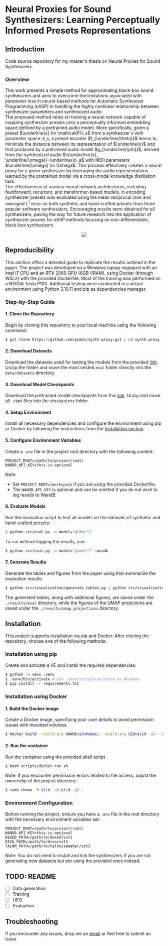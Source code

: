 # Neural Proxies for Sound Synthesizers: Learning Perceptually Informed Presets Representations


## Introduction
Code source repository for my master's thesis on Neural Proxies for Sound Synthesizers.

### Overview
This work presents a simple method for approximating black-box sound synthesizers and aims to overcome the limitations associated with parameter loss in neural-based methods for Automatic Synthesizer Programming (nASP) in handling the highly nonlinear relationship between synthesizer parameters and synthesized audio. \
The proposed method relies on training a neural network capable of mapping synthesizer presets onto a perceptually informed embedding space defined by a pretrained audio model. More specifically, given a preset $\underline{x} \in \mathcal{P}\_s$ from a synthesizer $s$ with parameter space $\mathcal{P}\_s$, a preset encoder $f_{\underline{\theta}}$ learns to minimize the distance between its representation of $\underline{x}$ and that produced by a pretrained audio model $g_{\underline{\phi}}$, derived from the synthesized audio $s(\underline{x}, \underline{\omega})=\underline{x}_a$ with MIDI parameters $\underline{\omega} \in \Omega$. This process effectively creates a neural proxy for a given synthesizer by leveraging the audio representations learned by the pretrained model via a cross-modal knowledge distillation task. \
The effectiveness of various neural network architectures, including feedforward, recurrent, and transformer-based models, in encoding synthesizer presets was evaluated using the mean reciprocal rank and averaged $L^1$ error on both synthetic and hand-crafted presets from three popular software synthesizers. Encouraging results were obtained for all synthesizers, paving the way for future research into the application of synthesizer proxies for nASP methods focusing on non-differentiable, black-box synthesizers

<p align="center">
   <img src="https://i.imgur.com/AlHSA4n.png">  
</p>

## Reproducibility

This section offers a detailed guide to replicate the results outlined in the paper. The project was developed on a Windows laptop equipped with an Intel i7 CPU and an RTX 2060 GPU (6GB VRAM), using Docker (through WSL2) with the provided Dockerfile. Most of the training was performed on a NVIDIA Tesla P100. Additional testing were conducted in a virtual environment using Python 3.10.11 and pip as dependencies manager.  

### Step-by-Step Guide

#### 1. Clone the Repository
Begin by cloning this repository to your local machine using the following command:
```bash 
$ git clone https://github.com/pcmbs/synth-proxy.git ; cd synth-proxy
```

#### 2. Download Datasets
Download the datasets used for testing the models from the provided [link](https://e.pcloud.link/publink/show?code=kZ4K9MZhrJlXX1OtNmVTYJiaGl7myPj0De7). Unzip the folder and move the most nested `eval` folder directly into the `data/datasets` directory.

#### 3. Download Model Checkpoints
Download the pretrained model checkpoints from this [link](https://e.pcloud.link/publink/show?code=kZkK9MZgyvowLICDzfmuQmiLltCgXiX31Ek). Unzip and move all `.ckpt` files into the `checkpoints` folder.

#### 4. Setup Environment
Install all necessary dependencies and configure the environment using pip or Docker by following the instructions from the [Installation section](#installation).

#### 5. Configure Environment Variables
Create a `.env` file in the project root directory with the following content:

```plaintext
PROJECT_ROOT=/path/to/project/root/
WANDB_API_KEY=this-is-optional
```
Note:
- Set `PROJECT_ROOT=/workspace` if you are using the provided Dockerfile.
- The `WANDB_API_KEY` is optional and can be omitted if you do not wish to log results to WandB.

#### 6. Evaluate Models
Run the evaluation script to test all models on the datasets of synthetic and hand-crafted presets:
```bash 
$ python src/eval.py -m model="glob(*)"
```
To run without logging the results, use:
```bash 
$ python src/eval.py -m model="glob(*)" ~wandb
```

#### 7. Generate Results
Generate the tables and figures from the paper using that summarize the evaluation results:

```bash 
$ python src/visualization/generate_tables.py ; python src/visualization/generate_umaps.py
```

The generated tables, along with additional figures, are saved under the `./results/eval` directory, while the figures of the UMAP projections are saved under the `./results/umap_projections` directory.

## Installation

This project supports installation via pip and Docker. After cloning the repository, choose one of the following methods:

### Installation using pip

Create and activate a VE and install the required dependencies:
   ```bash
   $ python -m venv .venv 
   $ .venv/bin/activate # Use .venv\Scripts\activate on Windows
   $ pip install -r requirements.txt
   ```

### Installation using Docker

#### 1. Build the Docker image
Create a Docker image, specifying your user details to avoid permission issues with mounted volumes.
```bash
$ docker build --build-arg UNAME=$(whoami) --build-arg UID=$(id -u) --build-arg GID=$(id -g)  -t synth-proxy:local .
```

#### 2. Run the container
Run the container using the provided shell script
```bash
$ bash scripts/docker-run.sh
```
Note:  If you encounter permission errors related to file access, adjust the ownership of the project directory: 
```bash
$ sudo chown -R $(id -u):$(id -g) .
```


### Environment Configuration

Before running the project, ensure you have a `.env` file in the root directory with the necessary environment variables set:
```plaintext 
PROJECT_ROOT=/path/to/project/root/ 
WANDB_API_KEY=this-is-optional 
DEXED_PATH=/path/to/dexed/vst3
DIVA_PATH=/path/to/diva/vst3 
TALNM_PATH=/path/to/talnoisemaker/vst3 
```
Note: You do not need to install and link the synthesizers if you are not generating new datasets but are using the provided ones instead.


## TODO: README
- [ ] Data generation
- [ ] Training 
- [ ] HPO
- [ ] Evaluation

## Troubleshooting

If you encounter any issues, drop me an [email](mailto:paolocombes@gmail.com) or feel free to submit an issue.

